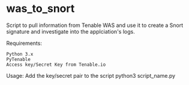 # was_to_snort
Script to pull information from Tenable WAS and use it to create a Snort signature and investigate into the applciation's logs.

Requirements:

    Python 3.x
    PyTenable
    Access key/Secret Key from Tenable.io

Usage:
    Add the key/secret pair to the script
    python3 script_name.py

